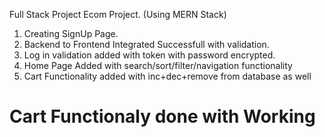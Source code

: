 Full Stack Project Ecom Project.
(Using MERN Stack)

1.  Creating SignUp Page.
2.  Backend to Frontend Integrated Successfull with validation.
3.  Log in validation added with token with password encrypted.
4.  Home Page Added with search/sort/filter/navigation functionality
5.  Cart Functionality added with inc+dec+remove from database as well

# Cart Functionaly done with Working
